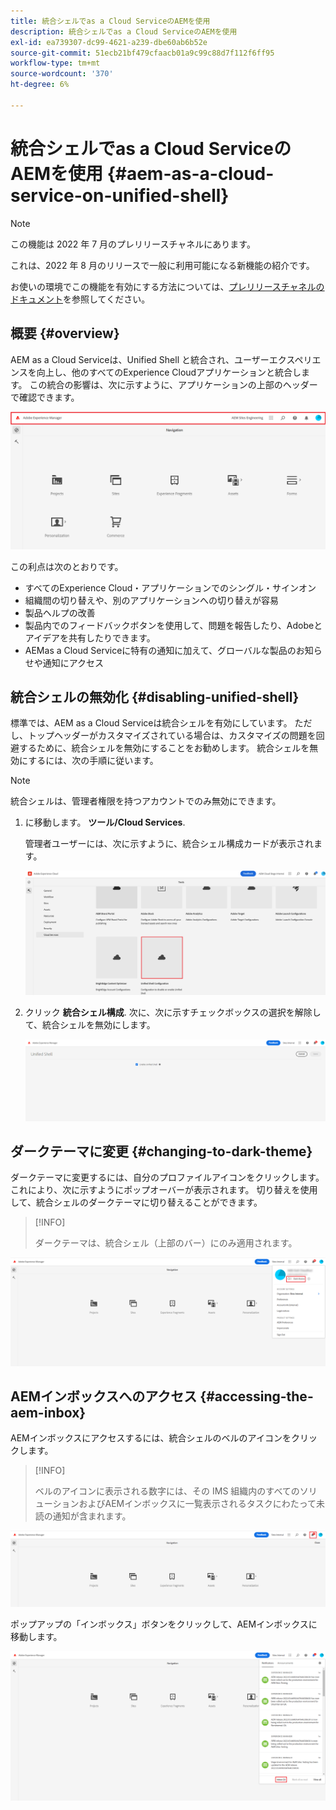 ```yaml
---
title: 統合シェルでas a Cloud ServiceのAEMを使用
description: 統合シェルでas a Cloud ServiceのAEMを使用
exl-id: ea739307-dc99-4621-a239-dbe60ab6b52e
source-git-commit: 51ecb21bf479cfaacb01a9c99c88d7f112f6ff95
workflow-type: tm+mt
source-wordcount: '370'
ht-degree: 6%

---
```


# 統合シェルでas a Cloud ServiceのAEMを使用 {#aem-as-a-cloud-service-on-unified-shell}

>[!NOTE]
>この機能は 2022 年 7 月のプレリリースチャネルにあります。
>
>これは、2022 年 8 月のリリースで一般に利用可能になる新機能の紹介です。
>
>お使いの環境でこの機能を有効にする方法については、[プレリリースチャネルのドキュメント](/help/release-notes/prerelease.md#enable-prerelease)を参照してください。

## 概要 {#overview}

AEM as a Cloud Serviceは、Unified Shell と統合され、ユーザーエクスペリエンスを向上し、他のすべてのExperience Cloudアプリケーションと統合します。 この統合の影響は、次に示すように、アプリケーションの上部のヘッダーで確認できます。

![画像](/help/overview/assets/unifiedshell1.png)

この利点は次のとおりです。

* すべてのExperience Cloud・アプリケーションでのシングル・サインオン
* 組織間の切り替えや、別のアプリケーションへの切り替えが容易
* 製品ヘルプの改善
* 製品内でのフィードバックボタンを使用して、問題を報告したり、Adobeとアイデアを共有したりできます。
* AEMas a Cloud Serviceに特有の通知に加えて、グローバルな製品のお知らせや通知にアクセス

## 統合シェルの無効化 {#disabling-unified-shell}

標準では、AEM as a Cloud Serviceは統合シェルを有効にしています。 ただし、トップヘッダーがカスタマイズされている場合は、カスタマイズの問題を回避するために、統合シェルを無効にすることをお勧めします。 統合シェルを無効にするには、次の手順に従います。

>[!NOTE]
>統合シェルは、管理者権限を持つアカウントでのみ無効にできます。

1. に移動します。 **ツール/Cloud Services**.

   管理者ユーザーには、次に示すように、統合シェル構成カードが表示されます。

   ![画像](/help/overview/assets/unifiedshell2.png)

1. クリック **統合シェル構成**. 次に、次に示すチェックボックスの選択を解除して、統合シェルを無効にします。

   ![画像](/help/overview/assets/unifiedshell3.png)

## ダークテーマに変更 {#changing-to-dark-theme}

ダークテーマに変更するには、自分のプロファイルアイコンをクリックします。 これにより、次に示すようにポップオーバーが表示されます。 切り替えを使用して、統合シェルのダークテーマに切り替えることができます。

>[!INFO]
>
>ダークテーマは、統合シェル（上部のバー）にのみ適用されます。

![画像](/help/overview/assets/unifiedshell4.png)

## AEMインボックスへのアクセス {#accessing-the-aem-inbox}

AEMインボックスにアクセスするには、統合シェルのベルのアイコンをクリックします。

>[!INFO]
>
> ベルのアイコンに表示される数字には、その IMS 組織内のすべてのソリューションおよびAEMインボックスに一覧表示されるタスクにわたって未読の通知が含まれます。

![画像](/help/overview/assets/unifiedshell5.png)

ポップアップの「インボックス」ボタンをクリックして、AEMインボックスに移動します。

![画像](/help/overview/assets/unifiedshell6.png)
